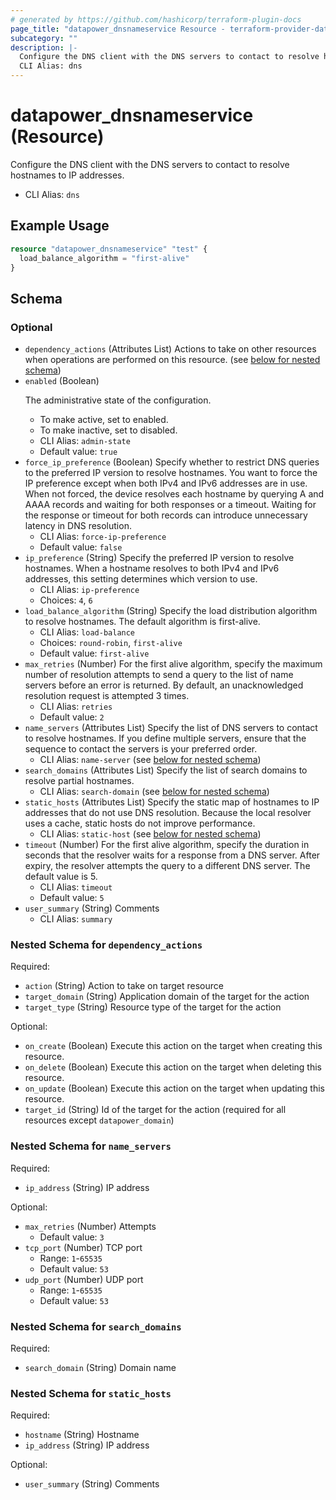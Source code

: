 ```yaml
---
# generated by https://github.com/hashicorp/terraform-plugin-docs
page_title: "datapower_dnsnameservice Resource - terraform-provider-datapower"
subcategory: ""
description: |-
  Configure the DNS client with the DNS servers to contact to resolve hostnames to IP addresses.
  CLI Alias: dns
---
```


# datapower_dnsnameservice (Resource)

Configure the DNS client with the DNS servers to contact to resolve hostnames to IP addresses.
  - CLI Alias: `dns`

## Example Usage

```terraform
resource "datapower_dnsnameservice" "test" {
  load_balance_algorithm = "first-alive"
}
```

<!-- schema generated by tfplugindocs -->
## Schema

### Optional

- `dependency_actions` (Attributes List) Actions to take on other resources when operations are performed on this resource. (see [below for nested schema](#nestedatt--dependency_actions))
- `enabled` (Boolean) <p>The administrative state of the configuration.</p><ul><li>To make active, set to enabled.</li><li>To make inactive, set to disabled.</li></ul>
  - CLI Alias: `admin-state`
  - Default value: `true`
- `force_ip_preference` (Boolean) Specify whether to restrict DNS queries to the preferred IP version to resolve hostnames. You want to force the IP preference except when both IPv4 and IPv6 addresses are in use. When not forced, the device resolves each hostname by querying A and AAAA records and waiting for both responses or a timeout. Waiting for the response or timeout for both records can introduce unnecessary latency in DNS resolution.
  - CLI Alias: `force-ip-preference`
  - Default value: `false`
- `ip_preference` (String) Specify the preferred IP version to resolve hostnames. When a hostname resolves to both IPv4 and IPv6 addresses, this setting determines which version to use.
  - CLI Alias: `ip-preference`
  - Choices: `4`, `6`
- `load_balance_algorithm` (String) Specify the load distribution algorithm to resolve hostnames. The default algorithm is first-alive.
  - CLI Alias: `load-balance`
  - Choices: `round-robin`, `first-alive`
  - Default value: `first-alive`
- `max_retries` (Number) For the first alive algorithm, specify the maximum number of resolution attempts to send a query to the list of name servers before an error is returned. By default, an unacknowledged resolution request is attempted 3 times.
  - CLI Alias: `retries`
  - Default value: `2`
- `name_servers` (Attributes List) Specify the list of DNS servers to contact to resolve hostnames. If you define multiple servers, ensure that the sequence to contact the servers is your preferred order.
  - CLI Alias: `name-server` (see [below for nested schema](#nestedatt--name_servers))
- `search_domains` (Attributes List) Specify the list of search domains to resolve partial hostnames.
  - CLI Alias: `search-domain` (see [below for nested schema](#nestedatt--search_domains))
- `static_hosts` (Attributes List) Specify the static map of hostnames to IP addresses that do not use DNS resolution. Because the local resolver uses a cache, static hosts do not improve performance.
  - CLI Alias: `static-host` (see [below for nested schema](#nestedatt--static_hosts))
- `timeout` (Number) For the first alive algorithm, specify the duration in seconds that the resolver waits for a response from a DNS server. After expiry, the resolver attempts the query to a different DNS server. The default value is 5.
  - CLI Alias: `timeout`
  - Default value: `5`
- `user_summary` (String) Comments
  - CLI Alias: `summary`

<a id="nestedatt--dependency_actions"></a>
### Nested Schema for `dependency_actions`

Required:

- `action` (String) Action to take on target resource
- `target_domain` (String) Application domain of the target for the action
- `target_type` (String) Resource type of the target for the action

Optional:

- `on_create` (Boolean) Execute this action on the target when creating this resource.
- `on_delete` (Boolean) Execute this action on the target when deleting this resource.
- `on_update` (Boolean) Execute this action on the target when updating this resource.
- `target_id` (String) Id of the target for the action (required for all resources except `datapower_domain`)


<a id="nestedatt--name_servers"></a>
### Nested Schema for `name_servers`

Required:

- `ip_address` (String) IP address

Optional:

- `max_retries` (Number) Attempts
  - Default value: `3`
- `tcp_port` (Number) TCP port
  - Range: `1`-`65535`
  - Default value: `53`
- `udp_port` (Number) UDP port
  - Range: `1`-`65535`
  - Default value: `53`


<a id="nestedatt--search_domains"></a>
### Nested Schema for `search_domains`

Required:

- `search_domain` (String) Domain name


<a id="nestedatt--static_hosts"></a>
### Nested Schema for `static_hosts`

Required:

- `hostname` (String) Hostname
- `ip_address` (String) IP address

Optional:

- `user_summary` (String) Comments
